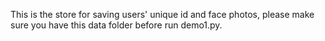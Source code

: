 This is the store for saving users' unique id and face photos, please make sure you have this data folder before run demo1.py.
